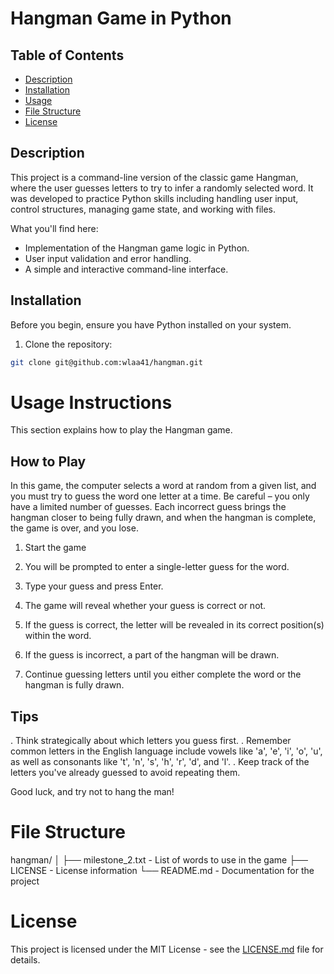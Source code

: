# Hangman Game in Python

## Table of Contents
- [Description](#description)
- [Installation](#installation)
- [Usage](#usage)
- [File Structure](#file)
- [License](#license)

## Description
This project is a command-line version of the classic game Hangman, where the user guesses letters to try to infer a randomly selected word. It was developed to practice Python skills including handling user input, control structures, managing game state, and working with files.

What you'll find here:
- Implementation of the Hangman game logic in Python.
- User input validation and error handling.
- A simple and interactive command-line interface.

## Installation

Before you begin, ensure you have Python installed on your system.

1. Clone the repository:
```bash
git clone git@github.com:wlaa41/hangman.git
```


# Usage Instructions

This section explains how to play the Hangman game.

## How to Play

In this game, the computer selects a word at random from a given list, and you must try to guess the word one letter at a time. Be careful – you only have a limited number of guesses. Each incorrect guess brings the hangman closer to being fully drawn, and when the hangman is complete, the game is over, and you lose.

1. Start the game 

1. You will be prompted to enter a single-letter guess for the word.

1. Type your guess and press Enter.

1. The game will reveal whether your guess is correct or not.

1. If the guess is correct, the letter will be revealed in its correct position(s) within the word.
1. If the guess is incorrect, a part of the hangman will be drawn.
1. Continue guessing letters until you either complete the word or the hangman is fully drawn.

## Tips
. Think strategically about which letters you guess first.
. Remember common letters in the English language include vowels like 'a', 'e', 'i', 'o', 'u', as well as consonants like 't', 'n', 's', 'h', 'r', 'd', and 'l'.
. Keep track of the letters you've already guessed to avoid repeating them.

Good luck, and try not to hang the man!

# File Structure
hangman/
│
├── milestone_2.txt          - List of words to use in the game
├── LICENSE            - License information
└── README.md          - Documentation for the project

# License

This project is licensed under the MIT License - see the [LICENSE.md](LICENSE) file for details.

